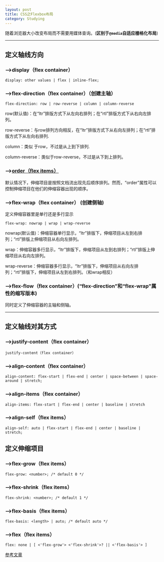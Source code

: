 ```yaml
---
layout: post
title: CSS之Flexbox布局
category: Studying
---
```


随着浏览器大小改变布局而不需要用媒体查询。(**区别于`@media`自适应栅格化布局**)

---

## 定义轴线方向

### -->display（flex container）

`display: other values | flex | inline-flex;`

### -->flex-direction（flex container）（创建主轴）

`flex-direction: row | row-reverse | column | column-reverse`

row(默认值)：在“ltr”排版方式下从左向右排列；在“rtl”排版方式下从右向左排列。

row-reverse：与row排列方向相反，在“ltr”排版方式下从右向左排列；在“rtl”排版方式下从左向右排列.

column：类似 于row，不过是从上到下排列.

column-reverse：类似于row-reverse，不过是从下到上排列。

### -->[order（flex items）](http://www.runoob.com/try/try.php?filename=trycss3_order)

默认情况下，伸缩项目是按照文档流出现先后顺序排列。然而，“order”属性可以控制伸缩项目在他们的伸缩容器出现的顺序。

### -->flex-wrap（flex container） (创建侧轴)

定义伸缩容器里是单行还是多行显示

`flex-wrap: nowrap | wrap | wrap-reverse `

nowrap(默认值)：伸缩容器单行显示，“ltr”排版下，伸缩项目从左到右排列；“rtl”排版上伸缩项目从右向左排列。

wrap：伸缩容器多行显示，“ltr”排版下，伸缩项目从左到右排列；“rtl”排版上伸缩项目从右向左排列。

wrap-reverse：伸缩容器多行显示，“ltr”排版下，伸缩项目从右向左排列；“rtl”排版下，伸缩项目从左到右排列。（和wrap相反）

### -->flex-flow（flex container）(“flex-direction”和“flex-wrap”属性的缩写版本)

同时定义了伸缩容器的主轴和侧轴。

---

## 定义轴线对其方式

### -->justify-content（flex container）

`justify-content（flex container）`

### -->align-content（flex container）

`align-content: flex-start | flex-end | center | space-between | space-around | stretch;`

### -->align-items（flex container）

`align-items: flex-start | flex-end | center | baseline | stretch`

### -->align-self（flex items）

`align-self: auto | flex-start | flex-end | center | baseline | stretch;`

## 定义伸缩项目

### -->flex-grow（flex items）

`flex-grow: <number>; /* default 0 */`

### -->flex-shrink（flex items）

`flex-shrink: <number>; /* default 1 */`

### -->flex-basis（flex items）

`flex-basis: <length> | auto; /* default auto */`

### -->flex（flex items）

`flex: none | [ <'flex-grow'> <'flex-shrink'>? || <'flex-basis'> ]`

[参考文章](https://segmentfault.com/a/1190000002910324)


